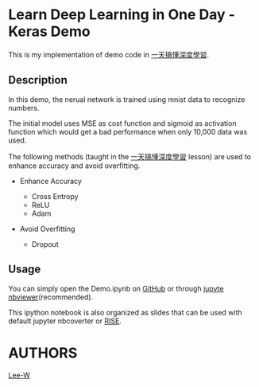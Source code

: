 # Learn Deep Learning in One Day - Keras Demo

This is my implementation of demo code in [一天搞懂深度學習](http://www.slideshare.net/tw_dsconf/ss-62245351).  

## Description
In this demo, the nerual network is trained using mnist data to recognize numbers.

The initial model uses MSE as cost function and sigmoid as activation function which would get a bad performance when only 10,000 data was used.

The following methods (taught in the [一天搞懂深度學習](http://www.slideshare.net/tw_dsconf/ss-62245351) lesson) are used to enhance accuracy and avoid overfitting.

- Enhance Accuracy
	- Cross Entropy
	- ReLU
	- Adam

- Avoid Overfitting
	- Dropout

## Usage
You can simply open the Demo.ipynb on [GitHub](https://github.com/Lee-W/Keras-Mnist-Example/blob/master/Demo.ipynb) or through [jupyte nbviewer](http://nbviewer.jupyter.org/github/Lee-W/Keras-Mnist-Example/blob/master/Demo.ipynb)(recommended).

This ipython notebook is also organized as slides that can be used with default jupyter nbcoverter or [RISE](https://github.com/damianavila/RISE).

# AUTHORS
[Lee-W](https://github.com/Lee-W/)



